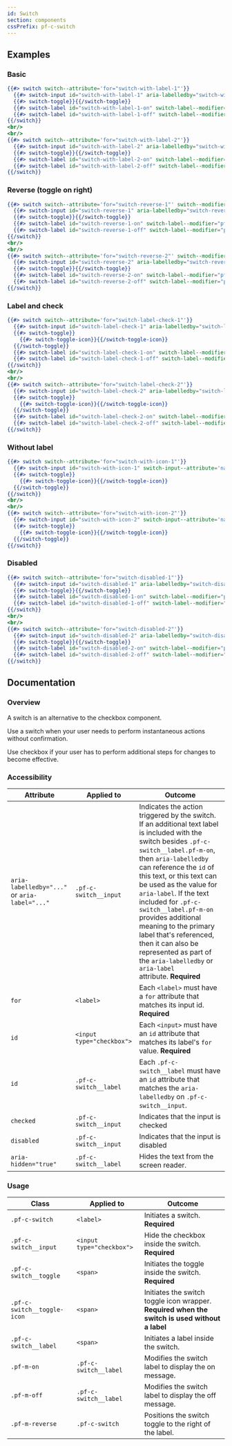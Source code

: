 ```yaml
---
id: Switch
section: components
cssPrefix: pf-c-switch
---
```


## Examples
### Basic
```hbs
{{#> switch switch--attribute='for="switch-with-label-1"'}}
  {{#> switch-input id="switch-with-label-1" aria-labelledby="switch-with-label-1-on" switch-input--attribute='name="switchExample1" checked'}}{{/switch-input}}
  {{#> switch-toggle}}{{/switch-toggle}}
  {{#> switch-label id="switch-with-label-1-on" switch-label--modifier="pf-m-on" switch-label--attribute='aria-hidden="true"'}}Message when on{{/switch-label}}
  {{#> switch-label id="switch-with-label-1-off" switch-label--modifier="pf-m-off" switch-label--attribute='aria-hidden="true"'}}Message when off{{/switch-label}}
{{/switch}}
<br/>
<br/>
{{#> switch switch--attribute='for="switch-with-label-2"'}}
  {{#> switch-input id="switch-with-label-2" aria-labelledby="switch-with-label-2-on" switch-input--attribute='name="switchExample2"'}}{{/switch-input}}
  {{#> switch-toggle}}{{/switch-toggle}}
  {{#> switch-label id="switch-with-label-2-on" switch-label--modifier="pf-m-on" switch-label--attribute='aria-hidden="true"'}}Message when on{{/switch-label}}
  {{#> switch-label id="switch-with-label-2-off" switch-label--modifier="pf-m-off" switch-label--attribute='aria-hidden="true"'}}Message when off{{/switch-label}}
{{/switch}}
```

### Reverse (toggle on right)
```hbs
{{#> switch switch--attribute='for="switch-reverse-1"' switch--modifier="pf-m-reverse"}}
  {{#> switch-input id="switch-reverse-1" aria-labelledby="switch-reverse-1-on" switch-input--attribute='name="switchExample1" checked'}}{{/switch-input}}
  {{#> switch-toggle}}{{/switch-toggle}}
  {{#> switch-label id="switch-reverse-1-on" switch-label--modifier="pf-m-on" switch-label--attribute='aria-hidden="true"'}}Message when on{{/switch-label}}
  {{#> switch-label id="switch-reverse-1-off" switch-label--modifier="pf-m-off" switch-label--attribute='aria-hidden="true"'}}Message when off{{/switch-label}}
{{/switch}}
<br/>
<br/>
{{#> switch switch--attribute='for="switch-reverse-2"' switch--modifier="pf-m-reverse"}}
  {{#> switch-input id="switch-reverse-2" aria-labelledby="switch-reverse-2-on" switch-input--attribute='name="switchExample2"'}}{{/switch-input}}
  {{#> switch-toggle}}{{/switch-toggle}}
  {{#> switch-label id="switch-reverse-2-on" switch-label--modifier="pf-m-on" switch-label--attribute='aria-hidden="true"'}}Message when on{{/switch-label}}
  {{#> switch-label id="switch-reverse-2-off" switch-label--modifier="pf-m-off" switch-label--attribute='aria-hidden="true"'}}Message when off{{/switch-label}}
{{/switch}}
```

### Label and check
```hbs
{{#> switch switch--attribute='for="switch-label-check-1"'}}
  {{#> switch-input id="switch-label-check-1" aria-labelledby="switch-label-check-1-on" switch-input--attribute='checked'}}{{/switch-input}}
  {{#> switch-toggle}}
    {{#> switch-toggle-icon}}{{/switch-toggle-icon}}
  {{/switch-toggle}}
  {{#> switch-label id="switch-label-check-1-on" switch-label--modifier="pf-m-on" switch-label--attribute='aria-hidden="true"'}}Message when on{{/switch-label}}
  {{#> switch-label id="switch-label-check-1-off" switch-label--modifier="pf-m-off" switch-label--attribute='aria-hidden="true"'}}Message when off{{/switch-label}}
{{/switch}}
<br/>
<br/>
{{#> switch switch--attribute='for="switch-label-check-2"'}}
  {{#> switch-input id="switch-label-check-2" aria-labelledby="switch-label-check-2-off"}}{{/switch-input}}
  {{#> switch-toggle}}
    {{#> switch-toggle-icon}}{{/switch-toggle-icon}}
  {{/switch-toggle}}
  {{#> switch-label id="switch-label-check-2-on" switch-label--modifier="pf-m-on" switch-label--attribute='aria-hidden="true"'}}Message when on{{/switch-label}}
  {{#> switch-label id="switch-label-check-2-off" switch-label--modifier="pf-m-off" switch-label--attribute='aria-hidden="true"'}}Message when off{{/switch-label}}
{{/switch}}
```

### Without label
```hbs
{{#> switch switch--attribute='for="switch-with-icon-1"'}}
  {{#> switch-input id="switch-with-icon-1" switch-input--attribute='name="switchExample3" checked'}}{{/switch-input}}
  {{#> switch-toggle}}
    {{#> switch-toggle-icon}}{{/switch-toggle-icon}}
  {{/switch-toggle}}
{{/switch}}
<br/>
<br/>
{{#> switch switch--attribute='for="switch-with-icon-2"'}}
  {{#> switch-input id="switch-with-icon-2" switch-input--attribute='name="switchExample4"'}}{{/switch-input}}
  {{#> switch-toggle}}
    {{#> switch-toggle-icon}}{{/switch-toggle-icon}}
  {{/switch-toggle}}
{{/switch}}
```

### Disabled
```hbs
{{#> switch switch--attribute='for="switch-disabled-1"'}}
  {{#> switch-input id="switch-disabled-1" aria-labelledby="switch-disabled-1-on" switch-input--attribute='name="switchExample5" disabled checked'}}{{/switch-input}}
  {{#> switch-toggle}}{{/switch-toggle}}
  {{#> switch-label id="switch-disabled-1-on" switch-label--modifier="pf-m-on" switch-label--attribute='aria-hidden="true"'}}Message when on{{/switch-label}}
  {{#> switch-label id="switch-disabled-1-off" switch-label--modifier="pf-m-off" switch-label--attribute='aria-hidden="true"'}}Message when off{{/switch-label}}
{{/switch}}
<br/>
<br/>
{{#> switch switch--attribute='for="switch-disabled-2"'}}
  {{#> switch-input id="switch-disabled-2" aria-labelledby="switch-disabled-2-on" switch-input--attribute='name="switchExample6" disabled'}}{{/switch-input}}
  {{#> switch-toggle}}{{/switch-toggle}}
  {{#> switch-label id="switch-disabled-2-on" switch-label--modifier="pf-m-on" switch-label--attribute='aria-hidden="true"'}}Message when on{{/switch-label}}
  {{#> switch-label id="switch-disabled-2-off" switch-label--modifier="pf-m-off" switch-label--attribute='aria-hidden="true"'}}Message when off{{/switch-label}}
{{/switch}}
```

## Documentation
### Overview
A switch is an alternative to the checkbox component.

Use a switch when your user needs to perform instantaneous actions without confirmation.

Use checkbox if your user has to perform additional steps for changes to become effective.

### Accessibility
| Attribute | Applied to | Outcome |
| -- | -- | -- |
| `aria-labelledby="..."` or `aria-label="..."` | `.pf-c-switch__input` | Indicates the action triggered by the switch. If an additional text label is included with the switch besides `.pf-c-switch__label.pf-m-on`, then `aria-labelledby` can reference the `id` of this text, or this text can be used as the value for `aria-label`. If the text included for `.pf-c-switch__label.pf-m-on` provides additional meaning to the primary label that's referenced, then it can also be represented as part of the `aria-labelledby` or `aria-label` attribute. **Required** |
| `for` | `<label>` | Each `<label>` must have a `for` attribute that matches its input id. **Required** |
| `id` | `<input type="checkbox">` | Each `<input>` must have an `id` attribute that matches its label's `for` value. **Required** |
| `id` | `.pf-c-switch__label` | Each `.pf-c-switch__label` must have an `id` attribute that matches the `aria-labelledby` on `.pf-c-switch__input`. |
| `checked` | `.pf-c-switch__input` |  Indicates that the input is checked |
| `disabled` | `.pf-c-switch__input` |  Indicates that the input is disabled |
| `aria-hidden="true"` | `.pf-c-switch__label` | Hides the text from the screen reader. |

### Usage
| Class | Applied to | Outcome |
| -- | -- | -- |
| `.pf-c-switch` | `<label>` |  Initiates a switch. **Required**  |
| `.pf-c-switch__input` | `<input type="checkbox">` |  Hide the checkbox inside the switch. **Required**  |
| `.pf-c-switch__toggle` | `<span>` |  Initiates the toggle inside the switch. **Required**  |
| `.pf-c-switch__toggle-icon` | `<span>` | Initiates the switch toggle icon wrapper. **Required when the switch is used without a label** |
| `.pf-c-switch__label` | `<span>` |  Initiates a label inside the switch. |
| `.pf-m-on` | `.pf-c-switch__label` | Modifies the switch label to display the on message. |
| `.pf-m-off` | `.pf-c-switch__label` | Modifies the switch label to display the off message. |
| `.pf-m-reverse` | `.pf-c-switch` | Positions the switch toggle to the right of the label. |
